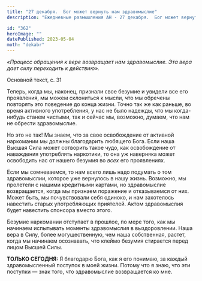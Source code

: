 ```yaml
---
title: "27 декабря.  Бог может вернуть нам здравомыслие"
description: "Ежедневные размышления АН - 27 декабря.  Бог может вернуть нам здравомыслие"

id: "362"
heroImage: ""
datePublished: 2023-05-04
moth: "dekabr"
---
```


_«Процесс обращения к вере возвращает нам здравомыслие. Эта вера дает силу
переходить к действию»._

Основной текст, с. 31

Теперь, когда мы, наконец, признали свое безумие и увидели все его проявления,
мы можем склониться к мысли, что мы обречены повторять это поведение до конца
жизни. Точно так же как раньше, во время активного употребления, у нас не было
надежды, что мы когда-нибудь станем чистыми, так и сейчас мы, возможно,
думаем, что нам не обрести здравомыслие.

Но это не так! Мы знаем, что за свое освобождение от активной наркомании мы
должны благодарить любящего Бога. Если наша Высшая Сила может сотворить такое
чудо, как освобождение от наваждения употреблять наркотики, то она уж
наверняка может освободить нас от нашего безумия во _всех_ его проявлениях.

Если мы сомневаемся, то нам всего лишь надо подумать о том здравомыслии,
которое уже вернулось в нашу жизнь. Возможно, мы пролетели с нашими кредитными
картами, но здравомыслие возвращается, когда мы признаем поражение и
отказываемся от них. Может быть, мы почувствовали себя одиноко, и нам
захотелось навестить старых употребляющих приятелей. Актом здравомыслия будет
навестить спонсора вместо этого.

Безумие наркомании отступает в прошлое, по мере того, как мы начинаем
испытывать моменты здравомыслия в выздоровлении. Наша вера в Силу, более
могущественную, чем наша собственная, растет, когда мы начинаем осознавать,
что клеймо безумия стирается перед лицом Высшей Силы.

**ТОЛЬКО СЕГОДНЯ:** Я благодарю Бога, как я его понимаю, за каждый
здравомысленный поступок в моей жизни. Потому что я знаю, что эти поступки —
знак того, что здравомыслие возвращается ко мне.
